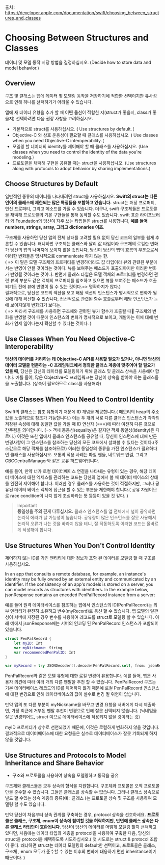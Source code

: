 출처 : <https://developer.apple.com/documentation/swift/choosing_between_structures_and_classes>

# Choosing Between Structures and Classes

데이터 및 모델 동작 저장 방법을 결정하십시오. (Decide how to store data and model behavior.)

## Overview

구조 및 클래스는 앱에 데이터 및 모델링 동작을 저장하기에 적합한 선택이지만 유사성으로 인해 하나를 선택하기가 어려울 수 있습니다.

앱에 새 데이터 유형을 추가 할 때 어떤 옵션이 적합한 지(struct가 좋을지, class가 좋을지) 선택하려면 다음 권장 사항을 고려하십시오.

* 기본적으로 struct를 사용하십시오. ( Use structures by default. )
* Objective-C 와 상호 운용성이 필요할 때 클래스를 사용하십시오. ( Use classes when you need Objective-C interoperability. )
* 모델링 할 데이터의 identity를 제어해야 할 때 클래스를 사용하십시오. (Use classes when you need to control the identity of the data you're modeling.)
* 프로토콜을 채택해 구현을 공유할 때는 struct을 사용하십니오. (Use structures along with protocols to adopt behavior by sharing implementations.)

## Choose Structures by Default

일반적인 종류의 데이터를 나타내려면 struct을 사용하십시오. **Swift의 struct는 다른 언어의 클래스에 제한되는 많은 특징들을 포함하고 있습니다.** struct는 저장 프로퍼티, 연산 프로퍼티, 그리고 메소드를 가질 수 있습니다. 더구나, swift 구조체들은 프로토콜을 채택해 프로토콜의 기본 구현들을 통해 동작할 수도 있습니다. swift 표준 라이프브러리 와 Foundation의 당신이 자주 쓰는 타입들은 struct를 사용합니다, **예를 들어 numbers, strings, array, 그리고 dictionaries 이죠.**    

구조체를 사용하면 당신 앱의 전체 상태를 고려할 필요 없이 당신 코드의 일부를 쉽게 추론할 수 있습니다. 
왜냐하면 구조체는 클래스와 달리 값 타입이라 구조체의 로컬한 변화가 당신의 앱의 나머지에 보이지 않을 것입니다, 당신이 당신의 앱의 흐름의 부분으로서 이러한 변화들은 명시적으로 communicate 하지 않는 한. 
<br>( => 이 말은 모델 구조체의 프로퍼티를 변경하더라도 값 타입이라 뷰와 관련된 부분에서는 반영이 안될 것이라는 것이다. 뷰를 보여주는 메소드가 호출되야지만 이러한 변화가 반영될 것이라는 것이다. 반면에 클래스 타입은 모델 객체의 프로퍼티를 변경하면 관련 뷰의 부분도 같은 객체의 프로퍼티를 참조하고 있으면 뷰를 보여주는 메소드가 호출되기도 전에 뷰에 반영이 될 수 있는 것이다.=> 명확하지가 않다.)
<br>결과적으로, 당신은 코드의 섹션을 보고 해당 섹션의 인스턴스가 명시적으로 변화가 될 것에 대해 확신할 수 있습니다, 접선적으로 관련된 함수 호출로부터 해당 인스턴스가 눈에 보이지않게 변화되기 보다는.
<br>( => 따라서 구조체를 사용하면 구조체와 관련된 뷰가 함수가 호출될 때 구조체의 변화를 반영할 것이 때문에 인스턴스의 변화가 명시적으로 보이고, 개발자는 이에 대해 변화가 언제 일어나는지 확신할 수 있다는 것이다. )

## Use Classes When You Need Objective-C Interoperability

**당신의 데이터를 처리하는 데 Objective-C API를 사용할 필요가 있거나, 아니면 당신의 데이터 모델클 현존하는 -C 프레임워크에서 정의한 클래스 계층에 맞추어야 할 필요가 있을 때**, 당신은 당신의 데이터를 모델링하기 위해 클래스 및 클래스 상속을 사용해야 합니다. 예를 들어, 많은 Objective-C 프레임워크는 당신이 상속을 받아야 하는 클래스들을 노출합니다. (상속이 필요하므로 class를 사용해라)

## Use Classes When You Need to Control Identity

Swift의 클래스는 참조 유형이기 때문에 ID 개념을 제공합니다.( 메모리의 heap의 주소값을 노출하므로 참조가 가능합니다.)
이는 두 개의 서로 다른 클래스 인스턴스가 각각의 저장된 속성에 대해 동일한 값을 가질 때 ID 연산자 (===)에 따라 여전히 다른 것으로 간주됨을 의미합니다. (=> 객체 동등성(equality)은 같지만 객체 동일성(identity)은 다르다.)
이것은 또한 앱에서 클래스 인스턴스를 공유할 때, 당신이 인스턴스에 대해 만든 변경사항이 그 인스턴스를 참조하는 당신의 모든 코드에서 살펴볼 수 있다는 것이다.(주소값으로 해당 객체를 참조하므로!)
이러한 동일성의 종류을 가진 인스턴스가 필요하다면 클래스를 사용하십시오. 보통의 적용 사례는 파일 핸들, 네트워크 연결, 그리고 CBCCentralManager와 같은 공유 하드웨어입니다.  

예를 들어, 만약 너가 로컬 데이터베이스 연결을 나타내는 유형이 있는 경우, 해당 데이터 베이스에 대한 엑세스를 관리하는 코드는 당신의 앱에서 볼 때 데이터 베이스의 상태를 완전히 제어해야 합니다. 이러한 경우 클래스를 사용하는 것이 적절하지만, 그러나 공유된 데이터 베이스 객체에 접근을 할 수 있는 부분을 제한해야 합니다.( 공유 자원이므로 race condition이 나지 않게 조심하라는 뜻 등등이 있을 것 같다. )

> Important
<br>**동일성을 주의 깊게 다루십시오.** 클래스 인스턴스를 앱 전체에서 널이 공유하면 논리적 에러가 날 가능성이 높습니다.
공유량이 많은 인스턴스를 잘못 사용해서 논리적 오류가 나는 것을 바라지 않을 테니, 잘 작동하도록 이러한 코드는 올바르게 작성해야 합니다. 

## Use Structures When You Don't Control Identity

제어하지 않는 ID를 가진 엔티티에 대한 정보가 포함 된 데이터를 모델링 할 때 구조를 사용하십시오.

In an app that consults a remote database, for example, an instance's identity may be fully owned by an external entity and communicated by an identifier. If the consistency of an app's models is stored on a server, you can model records as structures with identifiers. 
In the example below, jsonResponse contains an encoded PenPalRecord instance from a server:

예를 들어 원격 데이터베이스를 참조하는 앱에서 인스턴스의 ID(PenPalRecord)는 외부 엔터티가 완전히 소유하고 변수(myRecord)로 통신 할 수 있습니다. 앱 모델의 일관성이 서버에 저장된 경우 변수를 사용하여 레코드를 struct로 모델링 할 수 있습니다.
아래 예에서 jsonResponse에는 서버의 인코딩 된 PenPalRecord 인스턴스가 포함되어 있습니다.

```swift
struct PenPalRecord {
    let myID: Int
    var myNickname: String
    var recommendedPenPalID: Int
}

var myRecord = try JSONDecoder().decode(PenPalRecord.self, from: jsonResponse)
```

PenPalRecord와 같은 모델 유형에 대한 로컬 변경이 유용합니다.
예를 들어, 앱은 사용자 의견에 따라 여러 개의 다른 펜팔을 추천 할 수 있습니다.
PenPalRecord 구조는 기본 데이터베이스 레코드의 ID를 제어하지 않기 때문에 로컬 PenPalRecord 인스턴스에 대한 변경으로 인해 데이터베이스의 값이 실수로 변경 될 위험이 없습니다.

만약 앱의 또 다른 부분이 myNickname을 바꾸고 변경 요청을 서버에게 다시 제출하면, 가장 최근에 거부된 펜팔 추천이 변경으로 인해 잘못 선택되지 않습니다. (닉네임을 잘못 변경되어도, struct 이므로 데이터베이스에 적용되지 않을 것이라는 것)

myID 프로퍼티가 상수로 선언되었기 때문에, 이것은 로컬하게 변화하지 않을 것입니다. 결과적으로 데이터베이스에 대한 요청들은 실수로 데이터베이스가 잘못 기록되게 하지 않을 것입니다.
## Use Structures and Protocols to Model Inheritance and Share Behavior
* 구조와 프로토콜을 사용하여 상속을 모델링하고 동작을 공유

구조체와 클래스들은 모두 상속의 형식을 지원합니다. 구조체와 프토콜은 오직 프로토콜만을 준수할 수 있습니다. 그들은 클래스를 상속할 수 없습니다. 
그러나 클래스 상속으로 빌드 할 수있는 상속 계층의 종류(예 : 클래스 )는 프로토콜 상속 및 구조를 사용하여 모델링 할 수도 있습니다. 

만약 당신이 처음부터 상속 관계를 구축하는 경우, protocol 상속을 선호하세요. **프로토콜은 클래스, 구조체, enum이 상속에 참여할 것을 허락하지만, 반면에 클래스 상속은 다른 클래스 타입만이 호환됩니다.** 당신이 당신의 데이터를 어떻게 모델링 할지 선택하고 있다면, 처음에는 데이터 타입의 계층을 protocol을 사용하여 구축한 다음, 당신의 struct을 protocol을 채택하도록 시도하십시오.( 첫 시도로는 struct & protocol 조합이 좋다. 왜냐하면 struct는 데이터 모델링의 default한 선택이고, 프로토콜은 클래스, 구조체 , enum 모두가 준수할 수 있는 이후의 변화에 대응하기 편한 inheritance이기 때문이다. )  
